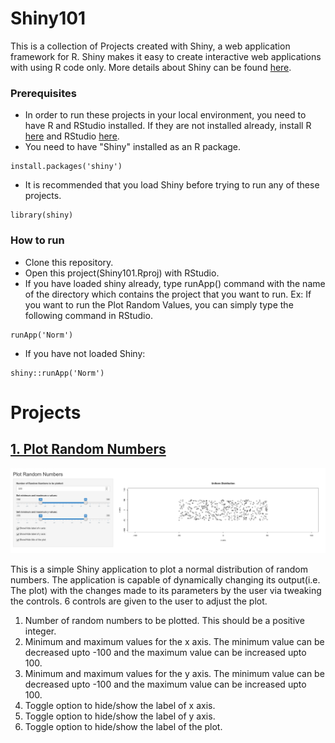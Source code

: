 # Shiny101

This is a collection of Projects created with Shiny, a web application framework for R.
Shiny makes it easy to create interactive web applications with using R code only.
More details about Shiny can be found [here](https://shiny.rstudio.com).

### Prerequisites
- In order to run these projects in your local environment, you need to have R and RStudio installed. If they are not installed already, install R [here](https://cran.r-project.org/bin/windows/base/) and RStudio [here](https://rstudio.com/products/rstudio/download/).
- You need to have "Shiny" installed as an R package.
```{r}
install.packages('shiny')
```
- It is recommended that you load Shiny before trying to run any of these projects.
```{r}
library(shiny)
```
### How to run
- Clone this repository.
- Open this project(Shiny101.Rproj) with RStudio.
- If you have loaded shiny already, type runApp() command with the name of the directory which contains the project that you want to run. Ex: If you want to run the Plot Random Values, you can simply type the following command in RStudio.
```{R}
runApp('Norm')
```
- If you have not loaded Shiny:
```{R}
shiny::runApp('Norm')
```

# Projects
## [1. Plot Random Numbers](Norm)

![Screenshot is not available right now.](Images/Norm.png)

This is a simple Shiny application to plot a normal distribution of random numbers.
The application is capable of dynamically changing its output(i.e. The plot) with the changes made to its parameters by the user via tweaking the controls.
6 controls are given to the user to adjust the plot.
1. Number of random numbers to be plotted. This should be a positive integer.
2. Minimum and maximum values for the x axis. The minimum value can be decreased upto -100 and the maximum value can be increased upto 100.
3. Minimum and maximum values for the y axis. The minimum value can be decreased upto -100 and the maximum value can be increased upto 100.
4. Toggle option to hide/show the label of x axis.
5. Toggle option to hide/show the label of y axis.
6. Toggle option to hide/show the label of the plot.

